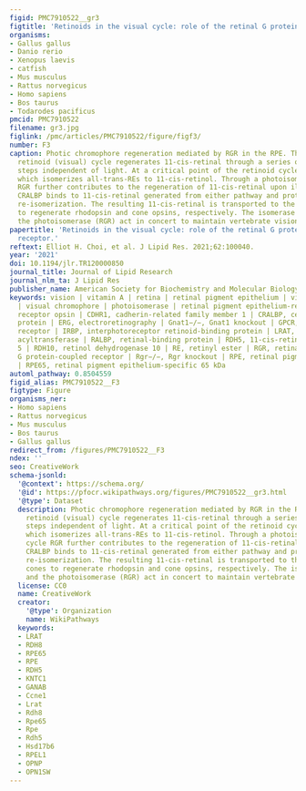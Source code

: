 ```yaml
---
figid: PMC7910522__gr3
figtitle: 'Retinoids in the visual cycle: role of the retinal G protein-coupled receptor'
organisms:
- Gallus gallus
- Danio rerio
- Xenopus laevis
- catfish
- Mus musculus
- Rattus norvegicus
- Homo sapiens
- Bos taurus
- Todarodes pacificus
pmcid: PMC7910522
filename: gr3.jpg
figlink: /pmc/articles/PMC7910522/figure/figf3/
number: F3
caption: Photic chromophore regeneration mediated by RGR in the RPE. The classical
  retinoid (visual) cycle regenerates 11-cis-retinal through a series of enzymatic
  steps independent of light. At a critical point of the retinoid cycle lies RPE65,
  which isomerizes all-trans-REs to 11-cis-retinol. Through a photoisomerization cycle
  RGR further contributes to the regeneration of 11-cis-retinal upon illumination.
  CRALBP binds to 11-cis-retinal generated from either pathway and protects it from
  re-isomerization. The resulting 11-cis-retinal is transported to the rods and cones
  to regenerate rhodopsin and cone opsins, respectively. The isomerase (RPE65) and
  the photoisomerase (RGR) act in concert to maintain vertebrate vision.
papertitle: 'Retinoids in the visual cycle: role of the retinal G protein-coupled
  receptor.'
reftext: Elliot H. Choi, et al. J Lipid Res. 2021;62:100040.
year: '2021'
doi: 10.1194/jlr.TR120000850
journal_title: Journal of Lipid Research
journal_nlm_ta: J Lipid Res
publisher_name: American Society for Biochemistry and Molecular Biology
keywords: vision | vitamin A | retina | retinal pigment epithelium | visual pigments
  | visual chromophore | photoisomerase | retinal pigment epithelium-retinal G protein-coupled
  receptor opsin | CDHR1, cadherin-related family member 1 | CRALBP, cellular retinaldehyde-binding
  protein | ERG, electroretinography | Gnat1−/−, Gnat1 knockout | GPCR, G protein-coupled
  receptor | IRBP, interphotoreceptor retinoid-binding protein | LRAT, lecithin:retinol
  acyltransferase | RALBP, retinal-binding protein | RDH5, 11-cis-retinol dehydrogenase
  5 | RDH10, retinol dehydrogenase 10 | RE, retinyl ester | RGR, retinal pigment epithelium-retinal
  G protein-coupled receptor | Rgr−/−, Rgr knockout | RPE, retinal pigment epithelium
  | RPE65, retinal pigment epithelium-specific 65 kDa
automl_pathway: 0.8504559
figid_alias: PMC7910522__F3
figtype: Figure
organisms_ner:
- Homo sapiens
- Rattus norvegicus
- Mus musculus
- Bos taurus
- Gallus gallus
redirect_from: /figures/PMC7910522__F3
ndex: ''
seo: CreativeWork
schema-jsonld:
  '@context': https://schema.org/
  '@id': https://pfocr.wikipathways.org/figures/PMC7910522__gr3.html
  '@type': Dataset
  description: Photic chromophore regeneration mediated by RGR in the RPE. The classical
    retinoid (visual) cycle regenerates 11-cis-retinal through a series of enzymatic
    steps independent of light. At a critical point of the retinoid cycle lies RPE65,
    which isomerizes all-trans-REs to 11-cis-retinol. Through a photoisomerization
    cycle RGR further contributes to the regeneration of 11-cis-retinal upon illumination.
    CRALBP binds to 11-cis-retinal generated from either pathway and protects it from
    re-isomerization. The resulting 11-cis-retinal is transported to the rods and
    cones to regenerate rhodopsin and cone opsins, respectively. The isomerase (RPE65)
    and the photoisomerase (RGR) act in concert to maintain vertebrate vision.
  license: CC0
  name: CreativeWork
  creator:
    '@type': Organization
    name: WikiPathways
  keywords:
  - LRAT
  - RDH8
  - RPE65
  - RPE
  - RDH5
  - KNTC1
  - GANAB
  - Ccne1
  - Lrat
  - Rdh8
  - Rpe65
  - Rpe
  - Rdh5
  - Hsd17b6
  - RPEL1
  - OPNP
  - OPN1SW
---
```

